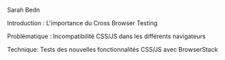 Sarah Bedn

Introduction : L'importance du Cross Browser Testing

Problématique : Incompatibilité CSS/JS dans les différents navigateurs

Technique: Tests des nouvelles fonctionnalités CSS/JS avec BrowserStack 

